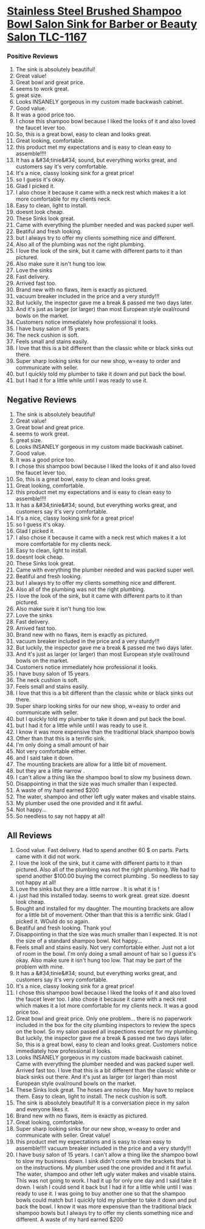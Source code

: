 # [Stainless Steel Brushed Shampoo Bowl Salon Sink for Barber or Beauty Salon TLC-1167](https://products.checkmycream.com/products/Stainless-Steel-Brushed-Shampoo-Bowl-Salon-Sink-for-Barber-or-Beauty-Salon-TLC-1167.html)

### Positive Reviews

<ol>
      <li>The sink is absolutely beautiful!</li>
      <li>Great value!</li>
      <li>Great bowl and great price.</li>
      <li>seems to work great.</li>
      <li>great size.</li>
      <li>Looks INSANELY gorgeous in my custom made backwash cabinet.  </li>
      <li>Good value.</li>
      <li>It was a good price too.</li>
      <li>I chose this shampoo bowl because I liked the looks of it and also loved the faucet lever too.</li>
      <li>So, this is a great bowl, easy to clean and looks great.</li>
      <li>Great looking, comfortable.</li>
      <li>this product met my expectations and is easy to clean easy to assemble!!!!</li>
      <li>It has a &amp;#34;tinie&amp;#34; sound, but everything works great, and customers say it&#x27;s very comfortable.</li>
      <li>It&#x27;s a nice, classy looking sink for a great price!</li>
      <li>so I guess it&#x27;s okay.  </li>
      <li>Glad I picked it.  </li>
      <li>I also chose it because it came with a neck rest which makes it a lot more comfortable for my clients neck.</li>
      <li>Easy to clean, light to install.  </li>
      <li>doesnt look cheap.</li>
      <li>These Sinks look great.</li>
      <li>Came with everything the plumber needed and was packed super well.  </li>
      <li>Beatiful and fresh looking.  </li>
      <li>but I always try to offer my clients something nice and different.</li>
      <li>Also all of the plumbing  was not the right plumbing.</li>
      <li>I love the look of the sink, but it came with different parts to it than pictured.</li>
      <li>Also make sure it isn&#x27;t hung too low.  </li>
      <li>Love the sinks</li>
      <li>Fast delivery.</li>
      <li>Arrived fast too.  </li>
      <li>Brand new with no flaws, item is exactly as pictured.</li>
      <li>vacuum breaker included in the price and a very sturdy!!!</li>
      <li>But luckily, the inspector gave me a break &amp; passed me two days later.</li>
      <li>And it&#x27;s just as larger (or larger) than most European style oval/round bowls on the market.</li>
      <li>Customers notice immediately how professional it looks.</li>
      <li>I have busy salon of 15 years.</li>
      <li>The neck cushion is soft.</li>
      <li>Feels small and stains easily.  </li>
      <li>I love that this is a bit different than the classic white or black sinks out there.  </li>
      <li>Super sharp looking sinks for our new shop, w&#x3D;easy to order and communicate with seller.</li>
      <li>but I quickly told my plumber to take it down and put back the  bowl.</li>
      <li>but I had it for a little while until I was ready to use it.</li>
</ol>


<h2>Negative Reviews</h2>
<ol>
<li> The sink is absolutely beautiful!</li>
<li> Great value!</li>
<li> Great bowl and great price.</li>
<li> seems to work great.</li>
<li> great size.</li>
<li> Looks INSANELY gorgeous in my custom made backwash cabinet.  </li>
<li> Good value.</li>
<li> It was a good price too.</li>
<li> I chose this shampoo bowl because I liked the looks of it and also loved the faucet lever too.</li>
<li> So, this is a great bowl, easy to clean and looks great.</li>
<li> Great looking, comfortable.</li>
<li> this product met my expectations and is easy to clean easy to assemble!!!!</li>
<li> It has a &amp;#34;tinie&amp;#34; sound, but everything works great, and customers say it&#x27;s very comfortable.</li>
<li> It&#x27;s a nice, classy looking sink for a great price!</li>
<li> so I guess it&#x27;s okay.  </li>
<li> Glad I picked it.  </li>
<li> I also chose it because it came with a neck rest which makes it a lot more comfortable for my clients neck.</li>
<li> Easy to clean, light to install.  </li>
<li> doesnt look cheap.</li>
<li> These Sinks look great.</li>
<li> Came with everything the plumber needed and was packed super well.  </li>
<li> Beatiful and fresh looking.  </li>
<li> but I always try to offer my clients something nice and different.</li>
<li> Also all of the plumbing  was not the right plumbing.</li>
<li> I love the look of the sink, but it came with different parts to it than pictured.</li>
<li> Also make sure it isn&#x27;t hung too low.  </li>
<li> Love the sinks</li>
<li> Fast delivery.</li>
<li> Arrived fast too.  </li>
<li> Brand new with no flaws, item is exactly as pictured.</li>
<li> vacuum breaker included in the price and a very sturdy!!!</li>
<li> But luckily, the inspector gave me a break &amp; passed me two days later.</li>
<li> And it&#x27;s just as larger (or larger) than most European style oval/round bowls on the market.</li>
<li> Customers notice immediately how professional it looks.</li>
<li> I have busy salon of 15 years.</li>
<li> The neck cushion is soft.</li>
<li> Feels small and stains easily.  </li>
<li> I love that this is a bit different than the classic white or black sinks out there.  </li>
<li> Super sharp looking sinks for our new shop, w&#x3D;easy to order and communicate with seller.</li>
<li> but I quickly told my plumber to take it down and put back the  bowl.</li>
<li> but I had it for a little while until I was ready to use it.</li>
<li> I know it was more expensive than the traditional black shampoo bowls</li>
<li> Other than that this is a terrific sink.  </li>
<li> I&#x27;m only doing a small amount of hair</li>
<li> Not very comfortable either.  </li>
<li> and I said take it down.</li>
<li> The mounting brackets are allow for a little bit of movement.  </li>
<li> but they are a little narrow .</li>
<li> I can&#x27;t allow a thing like the shampoo bowl to slow my business down.  </li>
<li> Disappointing in that the size was much smaller than I expected.</li>
<li> A waste of my hard earned $200</li>
<li> The water, shampoo and other left ugly water makes and visable stains.</li>
<li> My plumber used the one provided and it fit awful.</li>
<li> Not happy...</li>
<li> So needless to say not happy at all!</li>
</ol>

<h2>All Reviews</h2>

<ol>
    <li> Good value. Fast delivery. Had to spend another 60 $ on parts. Parts came with it did not work.</li>
    <li> I love the look of the sink, but it came with different parts to it than pictured. Also all of the plumbing  was not the right plumbing. We had to spend another $100.00 buying the correct plumbing . So needless to say not happy at all!</li>
    <li> Love the sinks but they are a little narrow . It is what it is !</li>
    <li> i just had this installed today. seems to work great. great size. doesnt look cheap.</li>
    <li> Bought and installed for my daughter.  The mounting brackets are allow for a little bit of movement.  Other than that this is a terrific sink.  Glad I picked it.  WOuld do so again.</li>
    <li> Beatiful and fresh looking.  Thank you!</li>
    <li> Disappointing in that the size was much smaller than I expected. It is not the size of a standard shampoo bowl. Not happy...</li>
    <li> Feels small and stains easily.  Not very comfortable either.  Just not a lot of room in the bowl.  I&#x27;m only doing a small amount of hair so I guess it&#x27;s okay.  Also make sure it isn&#x27;t hung too low.  That may be part of the problem with mine.</li>
    <li> It has a &amp;#34;tinie&amp;#34; sound, but everything works great, and customers say it&#x27;s very comfortable.</li>
    <li> It&#x27;s a nice, classy looking sink for a great price!</li>
    <li> I chose this shampoo bowl because I liked the looks of it and also loved the faucet lever too. I also chose it because it came with a neck rest which makes it a lot more comfortable for my clients neck. It was a good price too.</li>
    <li> Great bowl and great price. Only one problem... there is no paperwork included in the box for the city plumbing inspectors to review the specs on the bowl. So my salon passed all inspections except for my plumbing. But luckily, the inspector gave me a break &amp; passed me two days later. So, this is a great bowl, easy to clean and looks great. Customers notice immediately how professional it looks.</li>
    <li> Looks INSANELY gorgeous in my custom made backwash cabinet.  Came with everything the plumber needed and was packed super well.  Arrived fast too.  I love that this is a bit different than the classic white or black sinks out there.  And it&#x27;s just as larger (or larger) than most European style oval/round bowls on the market.</li>
    <li> These Sinks look great. The hoses are noisey tho.  May have to replace them. Easy to clean, light to install.  The neck cushion is soft.</li>
    <li> The sink is absolutely beautiful! It is a conversation piece in my salon and everyone likes it.</li>
    <li> Brand new with no flaws, item is exactly as pictured.</li>
    <li> Great looking, comfortable.</li>
    <li> Super sharp looking sinks for our new shop, w&#x3D;easy to order and communicate with seller. Great value!</li>
    <li> this product met my expectations and is easy to clean easy to assemble!!!! vacuum breaker included in the price and a very sturdy!!!</li>
    <li> I have busy salon of 15 years. I can&#x27;t allow a thing like the shampoo bowl to slow my business down.  I sink didn&#x27;t come with the brackets that is on the instructions. My plumber used the one provided and it fit awful. The water, shampoo and other left ugly water makes and visable stains. This was not going to work. I had it up for only one day and I said take it down. I wish I could send it back but I had it for a little while until I was ready to use it. I was going to buy another one so that the shampoo bowls could match but I quickly told my plumber to take it down and put back the  bowl. I know it was more expensive than the traditional black shampoo bowls but I always try to offer my clients something nice and different. A waste of my hard earned $200</li>
</ol>




